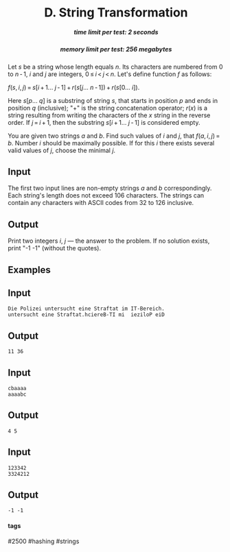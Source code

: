 <h1 style='text-align: center;'> D. String Transformation</h1>

<h5 style='text-align: center;'>time limit per test: 2 seconds</h5>
<h5 style='text-align: center;'>memory limit per test: 256 megabytes</h5>

Let *s* be a string whose length equals *n*. Its characters are numbered from 0 to *n* - 1, *i* and *j* are integers, 0 ≤ *i* < *j* < *n*. Let's define function *f* as follows:

*f*(*s*, *i*, *j*) = *s*[*i* + 1... *j* - 1] + *r*(*s*[*j*... *n* - 1]) + *r*(*s*[0... *i*]).

Here *s*[*p*... *q*] is a substring of string *s*, that starts in position *p* and ends in position *q* (inclusive); "+" is the string concatenation operator; *r*(*x*) is a string resulting from writing the characters of the *x* string in the reverse order. If *j* = *i* + 1, then the substring *s*[*i* + 1... *j* - 1] is considered empty.

You are given two strings *a* and *b*. Find such values of *i* and *j*, that *f*(*a*, *i*, *j*) = *b*. Number *i* should be maximally possible. If for this *i* there exists several valid values of *j*, choose the minimal *j*.

## Input

The first two input lines are non-empty strings *a* and *b* correspondingly. Each string's length does not exceed 106 characters. The strings can contain any characters with ASCII codes from 32 to 126 inclusive.

## Output

Print two integers *i*, *j* — the answer to the problem. If no solution exists, print "-1 -1" (without the quotes).

## Examples

## Input


```
Die Polizei untersucht eine Straftat im IT-Bereich.  
untersucht eine Straftat.hciereB-TI mi  ieziloP eiD  

```
## Output


```
11 36  

```
## Input


```
cbaaaa  
aaaabc  

```
## Output


```
4 5  

```
## Input


```
123342  
3324212  

```
## Output


```
-1 -1
```


#### tags 

#2500 #hashing #strings 